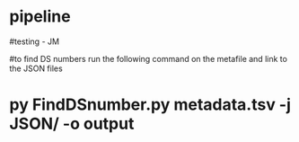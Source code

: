 # pipeline

#testing - JM


#to find DS numbers run the following command on the metafile and link to the JSON files
# py FindDSnumber.py metadata.tsv -j JSON/ -o output

